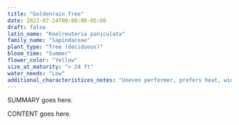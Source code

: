 ```yaml
---
title: "Goldenrain Tree"
date: 2022-07-24T00:00:00-05:00
draft: false
latin_name: "Koelreuteria paniculata"
family_name: "Sapindaceae"
plant_type: "Tree (deciduous)"
bloom_time: "Summer"
flower_color: "Yellow"
size_at_maturity: "> 24 ft"
water_needs: "Low"
additional_characteristices_notes: "Uneven performer, prefers heat, wind protection."
---
```


SUMMARY goes here.

<!--more-->

CONTENT goes here.